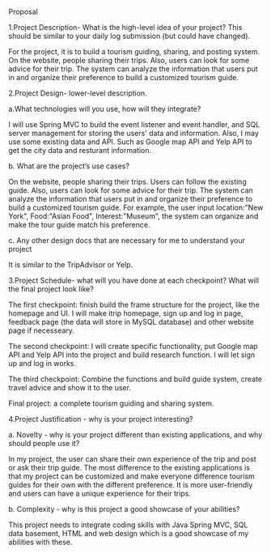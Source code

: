 Proposal

1.Project Description- What is the high-level idea of your project? This should be similar to your daily log submission (but could have changed).

For the project, it is to build a tourism guiding, sharing, and posting system. On the website, people sharing their trips. Also, users can look for some advice for their trip. The system can analyze the information that users put in and organize their preference to build a customized tourism guide.

2.Project Design- lower-level description.

a.What technologies will you use, how will they integrate?

I will use Spring MVC to build the event listener and event handler, and SQL server management for storing the users' data and information. Also, I may use some existing data and API. Such as Google map API and Yelp API to get the city data and resturant information.

b. What are the project’s use cases?

On the website, people sharing their trips. Users can follow the existing guide. Also, users can look for some advice for their trip. The system can analyze the information that users put in and organize their preference to build a customized tourism guide. For example, the user input location:"New York", Food:"Asian Food", Interest:"Museum", the system can organize and make the tour guide match his preference.

c. Any other design docs that are necessary for me to understand your project

It is similar to the TripAdvisor or Yelp.

3.Project Schedule- what will you have done at each checkpoint? What will the final project look like?

The first checkpoint: finish build the frame structure for the project, like the homepage and UI. I will make itrip homepage, sign up and log in page, feedback page (the data will store in MySQL database) and other website page if necesseary. 

The second checkpoint: I will create specific functionality, put Google map API and Yelp API into the project and build research function. I will let sign up and log in works.

The third checkpoint: Combine the functions and build guide system, create travel advice and show it to the user.

Final project: a complete tourism guiding and sharing system.

4.Project Justification - why is your project interesting?

a. Novelty - why is your project different than existing applications, and why should people use it?

In my project, the user can share their own experience of the trip and post or ask their trip guide. The most difference to the existing applications is that my project can be customized and make everyone difference tourism guides for their own with the different preference. It is more user-friendly and users can have a unique experience for their trips.

b. Complexity - why is this project a good showcase of your abilities?

This project needs to integrate coding skills with Java Spring MVC, SQL data basement, HTML and web design which is a good showcase of my abilities with these.
